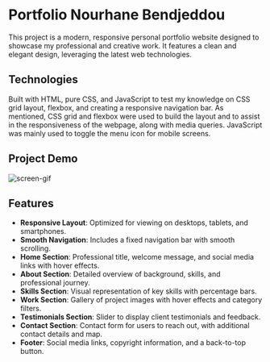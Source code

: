 # Portfolio Nourhane Bendjeddou

This project is a modern, responsive personal portfolio website designed to showcase my professional and creative work. It features a clean and elegant design, leveraging the latest web technologies.

## Technologies

Built with HTML, pure CSS, and JavaScript to test my knowledge on CSS grid layout, flexbox, and creating a responsive navigation bar. As mentioned, CSS grid and flexbox were used to build the layout and to assist in the responsiveness of the webpage, along with media queries. JavaScript was mainly used to toggle the menu icon for mobile screens.

## Project Demo


![screen-gif](./video-to-gif-converter.gif) 

## Features

- **Responsive Layout**: Optimized for viewing on desktops, tablets, and smartphones.
- **Smooth Navigation**: Includes a fixed navigation bar with smooth scrolling.
- **Home Section**: Professional title, welcome message, and social media links with hover effects.
- **About Section**: Detailed overview of background, skills, and professional journey.
- **Skills Section**: Visual representation of key skills with percentage bars.
- **Work Section**: Gallery of project images with hover effects and category filters.
- **Testimonials Section**: Slider to display client testimonials and feedback.
- **Contact Section**: Contact form for users to reach out, with additional contact details and map.
- **Footer**: Social media links, copyright information, and a back-to-top button.

